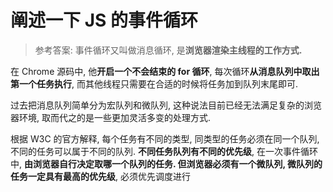 # 阐述一下 JS 的事件循环

> 参考答案:
事件循环又叫做消息循环, 是**浏览器渲染主线程的工作方式.**

在 Chrome 源码中, 他**开启一个不会结束的 for 循环**, 每次循环**从消息队列中取出第一个任务执行**, 而其他线程只需要在合适的时候将任务加到队列末尾即可.

过去把消息队列简单分为宏队列和微队列, 这种说法目前已经无法满足复杂的浏览器环境, 取而代之的是一些更加灵活多变的处理方式.

根据 W3C 的官方解释, 每个任务有不同的类型, 同类型的任务必须在同一个队列, 不同的任务可以属于不同的队列. **不同任务队列有不同的优先级**, 在一次事件循环中, **由浏览器自行决定取哪一个队列的任务. 但浏览器必须有一个微队列, 微队列的任务一定具有最高的优先级**, 必须优先调度进行
